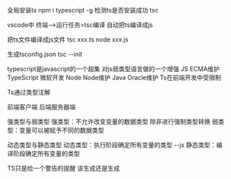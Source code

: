 全局安装ts
npm i typescript -g
检测ts是否安装成功
tsc

vscode中 终端-->运行任务>tsc编译
自动把ts编译成js

把ts文件编译成js文件
tsc xxx.ts
node xxx.js

生成tsconfig.json
tsc --init

typescript是javascript的一个超集
对js弱类型语言做的一个增强
JS ECMA维护
TypeScript 微软开发
Node Node维护
Java Oracle维护
Ts在前端开发中受限制

Ts通过类型注解

前端客户端 后端服务器端

强类型与弱类型
强类型：不允许改变变量的数据类型 除非进行强制类型转换
弱类型：变量可以被赋予不同的数据类型

动态类型与静态类型
动态类型：执行阶段确定所有变量的类型 --js
静态类型：编译阶段确定所有变量的类型

TS只是给一个警告的提醒 该生成还是生成
